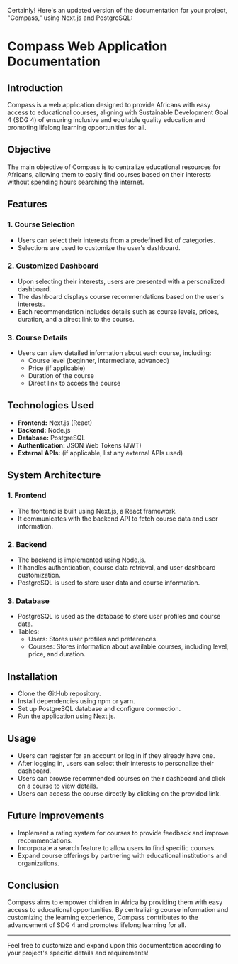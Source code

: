 Certainly! Here's an updated version of the documentation for your project, "Compass," using Next.js and PostgreSQL:

# Compass Web Application Documentation

## Introduction
Compass is a web application designed to provide  Africans with easy access to educational courses, aligning with Sustainable Development Goal 4 (SDG 4) of ensuring inclusive and equitable quality education and promoting lifelong learning opportunities for all.

## Objective
The main objective of Compass is to centralize educational resources for Africans, allowing them to easily find courses based on their interests without spending hours searching the internet.

## Features
### 1. Course Selection
- Users can select their interests from a predefined list of categories.
- Selections are used to customize the user's dashboard.

### 2. Customized Dashboard
- Upon selecting their interests, users are presented with a personalized dashboard.
- The dashboard displays course recommendations based on the user's interests.
- Each recommendation includes details such as course levels, prices, duration, and a direct link to the course.

### 3. Course Details
- Users can view detailed information about each course, including:
  - Course level (beginner, intermediate, advanced)
  - Price (if applicable)
  - Duration of the course
  - Direct link to access the course

## Technologies Used
- **Frontend:** Next.js (React)
- **Backend:** Node.js
- **Database:** PostgreSQL
- **Authentication:** JSON Web Tokens (JWT)
- **External APIs:** (if applicable, list any external APIs used)

## System Architecture
### 1. Frontend
- The frontend is built using Next.js, a React framework.
- It communicates with the backend API to fetch course data and user information.

### 2. Backend
- The backend is implemented using Node.js.
- It handles authentication, course data retrieval, and user dashboard customization.
- PostgreSQL is used to store user data and course information.

### 3. Database
- PostgreSQL is used as the database to store user profiles and course data.
- Tables:
  - Users: Stores user profiles and preferences.
  - Courses: Stores information about available courses, including level, price, and duration.

## Installation
- Clone the GitHub repository.
- Install dependencies using npm or yarn.
- Set up PostgreSQL database and configure connection.
- Run the application using Next.js.

## Usage
- Users can register for an account or log in if they already have one.
- After logging in, users can select their interests to personalize their dashboard.
- Users can browse recommended courses on their dashboard and click on a course to view details.
- Users can access the course directly by clicking on the provided link.

## Future Improvements
- Implement a rating system for courses to provide feedback and improve recommendations.
- Incorporate a search feature to allow users to find specific courses.
- Expand course offerings by partnering with educational institutions and organizations.

## Conclusion
Compass aims to empower children in Africa by providing them with easy access to educational opportunities. By centralizing course information and customizing the learning experience, Compass contributes to the advancement of SDG 4 and promotes lifelong learning for all.

---

Feel free to customize and expand upon this documentation according to your project's specific details and requirements!